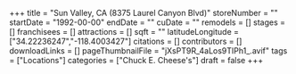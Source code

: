 +++
title = "Sun Valley, CA (8375 Laurel Canyon Blvd)"
storeNumber = ""
startDate = "1992-00-00"
endDate = ""
cuDate = ""
remodels = []
stages = []
franchisees = []
attractions = []
sqft = ""
latitudeLongitude = ["34.22236247","-118.4003427"]
citations = []
contributors = []
downloadLinks = []
pageThumbnailFile = "jXsPT9R_4aLos9TIPh1_.avif"
tags = ["Locations"]
categories = ["Chuck E. Cheese's"]
draft = false
+++
